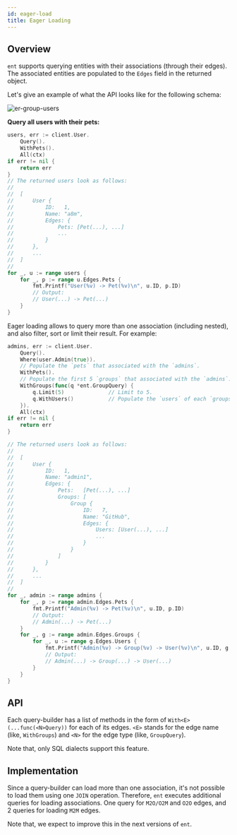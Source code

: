 ```yaml
---
id: eager-load
title: Eager Loading
---
```


## Overview

`ent` supports querying entities with their associations (through their edges). The associated entities
are populated to the `Edges` field in the returned object.

Let's give an example of what the API looks like for the following schema:

![er-group-users](https://entgo.io/images/assets/er_user_pets_groups.png)



**Query all users with their pets:**
```go
users, err := client.User.
	Query().
	WithPets().
	All(ctx)
if err != nil {
	return err
}
// The returned users look as follows:
//
//	[
//		User {
//			ID:   1,
//			Name: "a8m",
//			Edges: {
//				Pets: [Pet(...), ...]
//				...
//			}
//		},
//		...
//	]
//
for _, u := range users {
	for _, p := range u.Edges.Pets {
		fmt.Printf("User(%v) -> Pet(%v)\n", u.ID, p.ID)
		// Output:
		// User(...) -> Pet(...)
	}
} 
```

Eager loading allows to query more than one association (including nested), and also
filter, sort or limit their result. For example:

```go
admins, err := client.User.
	Query().
	Where(user.Admin(true)).
	// Populate the `pets` that associated with the `admins`.
	WithPets().
	// Populate the first 5 `groups` that associated with the `admins`.
	WithGroups(func(q *ent.GroupQuery) {
		q.Limit(5) 				// Limit to 5.
		q.WithUsers()           // Populate the `users` of each `groups`.
	}).
	All(ctx)
if err != nil {
	return err
}

// The returned users look as follows:
//
//	[
//		User {
//			ID:   1,
//			Name: "admin1",
//			Edges: {
//				Pets:   [Pet(...), ...]
//				Groups: [
//					Group {
//						ID:   7,
//						Name: "GitHub",
//						Edges: {
//							Users: [User(...), ...]
//							...
//						}
//					}
//				]
//			}
//		},
//		...
//	]
//
for _, admin := range admins {
	for _, p := range admin.Edges.Pets {
		fmt.Printf("Admin(%v) -> Pet(%v)\n", u.ID, p.ID)
		// Output:
		// Admin(...) -> Pet(...)
	}
	for _, g := range admin.Edges.Groups {
		for _, u := range g.Edges.Users {
			fmt.Printf("Admin(%v) -> Group(%v) -> User(%v)\n", u.ID, g.ID, u.ID)
			// Output:
			// Admin(...) -> Group(...) -> User(...)
		}
	}
} 
```

## API

Each query-builder has a list of methods in the form of `With<E>(...func(<N>Query))` for each of its edges.
`<E>` stands for the edge name (like, `WithGroups`) and `<N>` for the edge type (like, `GroupQuery`).
 
Note that, only SQL dialects support this feature.

## Implementation

Since a query-builder can load more than one association, it's not possible to load them using one `JOIN` operation.
Therefore, `ent` executes additional queries for loading associations. One query for `M2O/O2M` and `O2O` edges, and
2 queries for loading `M2M` edges.

Note that, we expect to improve this in the next versions of `ent`.
